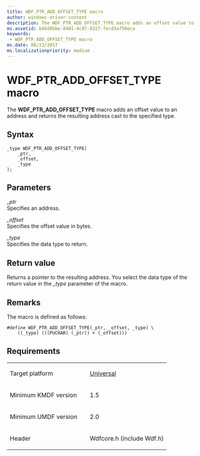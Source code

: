 ```yaml
---
title: WDF_PTR_ADD_OFFSET_TYPE macro
author: windows-driver-content
description: The WDF_PTR_ADD_OFFSET_TYPE macro adds an offset value to an address and returns the resulting address cast to the specified type.
ms.assetid: b46d0bbe-8401-4c97-8327-fecd3af50eca
keywords:
 - WDF_PTR_ADD_OFFSET_TYPE macro
ms.date: 08/23/2017
ms.localizationpriority: medium
---
```


# WDF_PTR_ADD_OFFSET_TYPE macro


The **WDF_PTR_ADD_OFFSET_TYPE** macro adds an offset value to an address and returns the resulting address cast to the specified type.

Syntax
------

```ManagedCPlusPlus
_type WDF_PTR_ADD_OFFSET_TYPE(
    _ptr,
    _offset,
    _type
);
```

Parameters
----------

*_ptr*   
Specifies an address.

*_offset*   
Specifies the offset value in bytes.

*_type*   
Specifies the data type to return.

Return value
------------

Returns a pointer to the resulting address. You select the data type of the return value in the *_type* parameter of the macro.

Remarks
-------

The macro is defined as follows:

```ManagedCPlusPlus
#define WDF_PTR_ADD_OFFSET_TYPE(_ptr, _offset, _type) \
    ((_type) (((PUCHAR) (_ptr)) + (_offset)))
```

Requirements
------------

<table>
<colgroup>
<col width="50%" />
<col width="50%" />
</colgroup>
<tbody>
<tr class="odd">
<td><p>Target platform</p></td>
<td><a href="http://go.microsoft.com/fwlink/p/?linkid=531356" data-raw-source="[Universal](http://go.microsoft.com/fwlink/p/?linkid=531356)">Universal</a></td>
</tr>
<tr class="even">
<td><p>Minimum KMDF version</p></td>
<td><p>1.5</p></td>
</tr>
<tr class="odd">
<td><p>Minimum UMDF version</p></td>
<td><p>2.0</p></td>
</tr>
<tr class="even">
<td><p>Header</p></td>
<td>Wdfcore.h (include Wdf.h)</td>
</tr>
</tbody>
</table>

 

 






